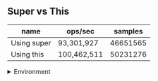 ## Super vs This

|name|ops/sec|samples|
|-|-|-|
|Using super|93,301,927|46651565|
|Using this|100,462,511|50231276|


<details>
<summary>Environment</summary>

* __Machine:__ linux x64 | 4 vCPUs | 7.6GB Mem
* __Run:__ Fri Oct 17 2025 17:27:02 GMT+0000 (Coordinated Universal Time)
* __Node:__ `v20.19.5`
</details>

<!--
{"environment":{"platform":"linux","arch":"x64","cpus":4,"totalMemory":7.59783935546875},"benchmarks":[{"name":"Using super","samples":46651565,"opsSec":93301927.15155517},{"name":"Using this","samples":50231276,"opsSec":100462511.81499527}]}-->
